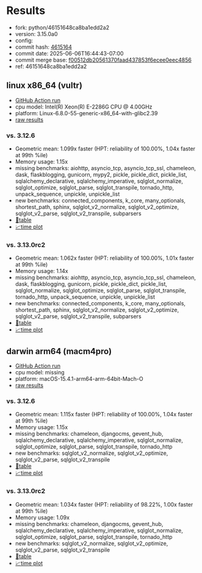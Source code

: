 # Results

- fork: python/46151648ca8ba1edd2a2
- version: 3.15.0a0
- config: 
- commit hash: [4615164](https://github.com/python/cpython/commit/4615164)
- commit date: 2025-06-06T16:44:43-07:00
- commit merge base: [f00512db20561370faad437853f6ecee0eec4856](https://github.com/python/cpython/commit/f00512db20561370faad437853f6ecee0eec4856)
- ref: 46151648ca8ba1edd2a2

## linux x86_64 (vultr)

- [GitHub Action run](https://github.com/facebookexperimental/free-threading-benchmarking/actions/runs/15502217475)
- cpu model: Intel(R) Xeon(R) E-2286G CPU @ 4.00GHz
- platform: Linux-6.8.0-55-generic-x86_64-with-glibc2.39
- [raw results](bm-20250606-vultr-x86_64-python-46151648ca8ba1edd2a2-3.15.0a0-4615164.json)

### vs. 3.12.6

- Geometric mean: 1.099x faster (HPT: reliability of 100.00%, 1.04x faster at 99th %ile)
- Memory usage: 1.15x
- missing benchmarks: aiohttp, asyncio_tcp, asyncio_tcp_ssl, chameleon, dask, flaskblogging, gunicorn, mypy2, pickle, pickle_dict, pickle_list, sqlalchemy_declarative, sqlalchemy_imperative, sqlglot_normalize, sqlglot_optimize, sqlglot_parse, sqlglot_transpile, tornado_http, unpack_sequence, unpickle, unpickle_list
- new benchmarks: connected_components, k_core, many_optionals, shortest_path, sphinx, sqlglot_v2_normalize, sqlglot_v2_optimize, sqlglot_v2_parse, sqlglot_v2_transpile, subparsers
- [📄table](bm-20250606-vultr-x86_64-python-46151648ca8ba1edd2a2-3.15.0a0-4615164-vs-3.12.6.md)
- [📈time plot](bm-20250606-vultr-x86_64-python-46151648ca8ba1edd2a2-3.15.0a0-4615164-vs-3.12.6.svg)

### vs. 3.13.0rc2

- Geometric mean: 1.062x faster (HPT: reliability of 100.00%, 1.01x faster at 99th %ile)
- Memory usage: 1.14x
- missing benchmarks: aiohttp, asyncio_tcp, asyncio_tcp_ssl, chameleon, dask, flaskblogging, gunicorn, pickle, pickle_dict, pickle_list, sqlglot_normalize, sqlglot_optimize, sqlglot_parse, sqlglot_transpile, tornado_http, unpack_sequence, unpickle, unpickle_list
- new benchmarks: connected_components, k_core, many_optionals, shortest_path, sphinx, sqlglot_v2_normalize, sqlglot_v2_optimize, sqlglot_v2_parse, sqlglot_v2_transpile, subparsers
- [📄table](bm-20250606-vultr-x86_64-python-46151648ca8ba1edd2a2-3.15.0a0-4615164-vs-3.13.0rc2.md)
- [📈time plot](bm-20250606-vultr-x86_64-python-46151648ca8ba1edd2a2-3.15.0a0-4615164-vs-3.13.0rc2.svg)

## darwin arm64 (macm4pro)

- [GitHub Action run](https://github.com/facebookexperimental/free-threading-benchmarking/actions/runs/15502217475)
- cpu model: missing
- platform: macOS-15.4.1-arm64-arm-64bit-Mach-O
- [raw results](bm-20250606-macm4pro-arm64-python-46151648ca8ba1edd2a2-3.15.0a0-4615164.json)

### vs. 3.12.6

- Geometric mean: 1.115x faster (HPT: reliability of 100.00%, 1.04x faster at 99th %ile)
- Memory usage: 1.15x
- missing benchmarks: chameleon, djangocms, gevent_hub, sqlalchemy_declarative, sqlalchemy_imperative, sqlglot_normalize, sqlglot_optimize, sqlglot_parse, sqlglot_transpile, tornado_http
- new benchmarks: sqlglot_v2_normalize, sqlglot_v2_optimize, sqlglot_v2_parse, sqlglot_v2_transpile
- [📄table](bm-20250606-macm4pro-arm64-python-46151648ca8ba1edd2a2-3.15.0a0-4615164-vs-3.12.6.md)
- [📈time plot](bm-20250606-macm4pro-arm64-python-46151648ca8ba1edd2a2-3.15.0a0-4615164-vs-3.12.6.svg)

### vs. 3.13.0rc2

- Geometric mean: 1.034x faster (HPT: reliability of 98.22%, 1.00x faster at 99th %ile)
- Memory usage: 1.09x
- missing benchmarks: chameleon, djangocms, gevent_hub, sqlalchemy_declarative, sqlalchemy_imperative, sqlglot_normalize, sqlglot_optimize, sqlglot_parse, sqlglot_transpile, tornado_http
- new benchmarks: sqlglot_v2_normalize, sqlglot_v2_optimize, sqlglot_v2_parse, sqlglot_v2_transpile
- [📄table](bm-20250606-macm4pro-arm64-python-46151648ca8ba1edd2a2-3.15.0a0-4615164-vs-3.13.0rc2.md)
- [📈time plot](bm-20250606-macm4pro-arm64-python-46151648ca8ba1edd2a2-3.15.0a0-4615164-vs-3.13.0rc2.svg)

